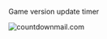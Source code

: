 
Game version update timer 


<img src="http://i.countdownmail.com/3a3dun.gif" border="0" alt="countdownmail.com"/></img>


